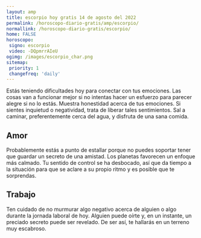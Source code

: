 ```yaml
---
layout: amp
title: escorpio hoy gratis 14 de agosto del 2022 
permalink: /horoscopo-diario-gratis/amp/escorpio/
normallink: /horoscopo-diario-gratis/escorpio/
home: FALSE
horoscopo:
 signo: escorpio
 video: -DQpmrrAIeU
ogimg: /images/escorpio_char.png
sitemap:
 priority: 1
 changefreq: 'daily'
---
```



Estás teniendo dificultades hoy para conectar con tus emociones. Las cosas van a funcionar mejor si no intentas hacer un esfuerzo para parecer alegre si no lo estás. Muestra honestidad acerca de tus emociones. Si sientes inquietud o negatividad, trata de liberar tales sentimientos. Sal a caminar, preferentemente cerca del agua, y disfruta de una sana comida.

## Amor

Probablemente estás a punto de estallar porque no puedes soportar tener que guardar un secreto de una amistad. Los planetas favorecen un enfoque más calmado. Tu sentido de control se ha desbocado, así que da tiempo a la situación para que se aclare a su propio ritmo y es posible que te sorprendas.

## Trabajo

Ten cuidado de no murmurar algo negativo acerca de alguien o algo durante la jornada laboral de hoy. Alguien puede oírte y, en un instante, un preciado secreto puede ser revelado. De ser así, te hallarás en un terreno muy escabroso.